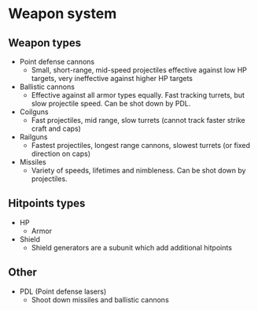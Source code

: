 # Weapon system

## Weapon types

- Point defense cannons
    - Small, short-range, mid-speed projectiles effective against low HP targets, very ineffective against higher HP targets
- Ballistic cannons
    - Effective against all armor types equally. Fast tracking turrets, but slow projectile speed. Can be shot down by PDL.
- Coilguns
    - Fast projectiles, mid range, slow turrets (cannot track faster strike craft and caps)
- Railguns
    - Fastest projectiles, longest range cannons, slowest turrets (or fixed direction on caps)
- Missiles
    - Variety of speeds, lifetimes and nimbleness. Can be shot down by projectiles.

## Hitpoints types
- HP
    - Armor
- Shield
    - Shield generators are a subunit which add additional hitpoints

## Other
- PDL (Point defense lasers)
    - Shoot down missiles and ballistic cannons